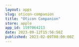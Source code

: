 ```yaml
---
layout: apps
slug: oticon-companion
title: "Oticon Companion"
store: apple
app_id: 1597064213
date: 2023-09-12T15:56:58Z
published: 2023-02-09T08:00:00Z
---
```

